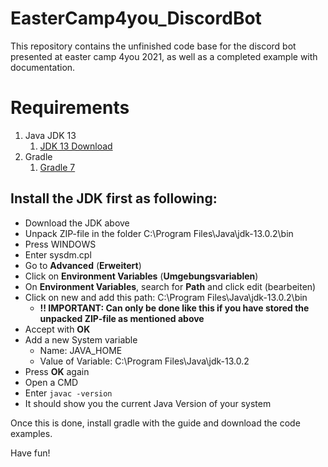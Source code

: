 # EasterCamp4you_DiscordBot
This repository contains the unfinished code base for the discord bot presented at easter camp 4you 2021, as well as a completed example with documentation.

# Requirements

1. Java JDK 13
    1. [JDK 13 Download](https://download.java.net/java/GA/jdk13.0.2/d4173c853231432d94f001e99d882ca7/8/GPL/openjdk-13.0.2_windows-x64_bin.zip)
1. Gradle
    1. [Gradle 7](https://www.tutorialspoint.com/gradle/gradle_installation.htm)


## Install the JDK first as following:

* Download the JDK above
* Unpack ZIP-file in the folder C:\Program Files\Java\jdk-13.0.2\bin
* Press WINDOWS
* Enter sysdm.cpl
* Go to **Advanced** (**Erweitert**)
* Click on **Environment Variables** (**Umgebungsvariablen**)
* On **Environment Variables**, search for **Path** and click edit (bearbeiten)
* Click on new and add this path: C:\Program Files\Java\jdk-13.0.2\bin 
    * **!! IMPORTANT: Can only be done like this if you have stored the unpacked ZIP-file as mentioned above**
* Accept with **OK**
* Add a new System variable
    * Name: JAVA_HOME
    * Value of Variable: C:\Program Files\Java\jdk-13.0.2
* Press **OK** again
* Open a CMD
* Enter `javac -version` 
* It should show you the current Java Version of your system

Once this is done, install gradle with the guide and download the code examples.

Have fun!
